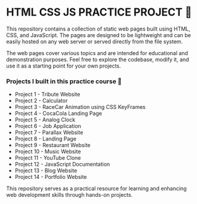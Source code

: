 # HTML CSS JS PRACTICE PROJECT 🚀 

This repository contains a collection of static web pages built using HTML, CSS, and JavaScript. The pages are designed to be lightweight and can be easily hosted on any web server or served directly from the file system.

The web pages cover various topics and are intended for educational and demonstration purposes. Feel free to explore the codebase, modify it, and use it as a starting point for your own projects.

### Projects I built in this practice course 🚀
- Project 1 - Tribute Website
- Project 2 - Calculator
- Project 3 - RaceCar Animation using CSS KeyFrames
- Project 4 - CocaCola Landing Page
- Project 5 - Analog Clock
- Project 6 - Job Application
- Project 7 - Parallax Website
- Project 8 - Landing Page
- Project 9 - Restaurant Website
- Project 10 - Music Website
- Project 11 - YouTube Clone
- Project 12 - JavaScript Documentation
- Project 13 - Blog Website
- Project 14 - Portfolio Website

This repository serves as a practical resource for learning and enhancing web development skills through hands-on projects.

